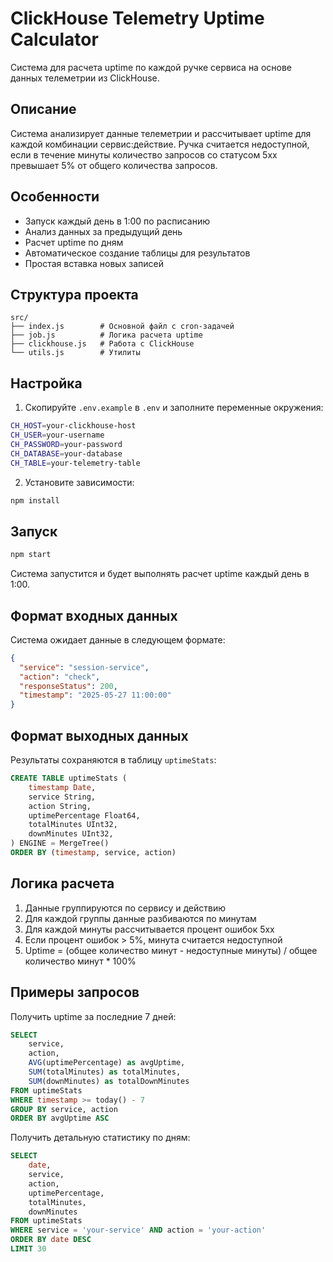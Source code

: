 # ClickHouse Telemetry Uptime Calculator

Система для расчета uptime по каждой ручке сервиса на основе данных телеметрии из ClickHouse.

## Описание

Система анализирует данные телеметрии и рассчитывает uptime для каждой комбинации сервис:действие. Ручка считается недоступной, если в течение минуты количество запросов со статусом 5xx превышает 5% от общего количества запросов.

## Особенности

- Запуск каждый день в 1:00 по расписанию
- Анализ данных за предыдущий день
- Расчет uptime по дням
- Автоматическое создание таблицы для результатов
- Простая вставка новых записей

## Структура проекта

```
src/
├── index.js        # Основной файл с cron-задачей
├── job.js          # Логика расчета uptime
├── clickhouse.js   # Работа с ClickHouse
└── utils.js        # Утилиты
```

## Настройка

1. Скопируйте `.env.example` в `.env` и заполните переменные окружения:

```bash
CH_HOST=your-clickhouse-host
CH_USER=your-username
CH_PASSWORD=your-password
CH_DATABASE=your-database
CH_TABLE=your-telemetry-table
```

2. Установите зависимости:

```bash
npm install
```

## Запуск

```bash
npm start
```

Система запустится и будет выполнять расчет uptime каждый день в 1:00.

## Формат входных данных

Система ожидает данные в следующем формате:

```json
{
  "service": "session-service",
  "action": "check",
  "responseStatus": 200,
  "timestamp": "2025-05-27 11:00:00"
}
```

## Формат выходных данных

Результаты сохраняются в таблицу `uptimeStats`:

```sql
CREATE TABLE uptimeStats (
    timestamp Date,
    service String,
    action String,
    uptimePercentage Float64,
    totalMinutes UInt32,
    downMinutes UInt32,
) ENGINE = MergeTree()
ORDER BY (timestamp, service, action)
```

## Логика расчета

1. Данные группируются по сервису и действию
2. Для каждой группы данные разбиваются по минутам
3. Для каждой минуты рассчитывается процент ошибок 5xx
4. Если процент ошибок > 5%, минута считается недоступной
5. Uptime = (общее количество минут - недоступные минуты) / общее количество минут * 100%

## Примеры запросов

Получить uptime за последние 7 дней:

```sql
SELECT 
    service,
    action,
    AVG(uptimePercentage) as avgUptime,
    SUM(totalMinutes) as totalMinutes,
    SUM(downMinutes) as totalDownMinutes
FROM uptimeStats 
WHERE timestamp >= today() - 7
GROUP BY service, action
ORDER BY avgUptime ASC
```

Получить детальную статистику по дням:

```sql
SELECT 
    date,
    service,
    action,
    uptimePercentage,
    totalMinutes,
    downMinutes
FROM uptimeStats 
WHERE service = 'your-service' AND action = 'your-action'
ORDER BY date DESC
LIMIT 30
